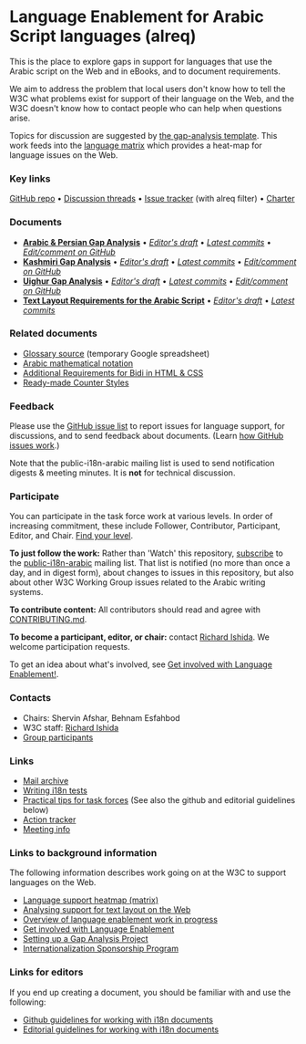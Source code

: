 # Language Enablement for Arabic Script languages (alreq)

This is the place to explore gaps in support for languages that use the Arabic script on the Web and in eBooks, and to document requirements.

We aim to address the problem that local users don't know how to tell the W3C what problems exist for support of their language on the Web, and the W3C doesn't know how to contact people who can help when questions arise.

Topics for discussion are suggested by [the gap-analysis template](https://www.w3.org/International/i18n-activity/templates/gap-analysis/gap-analysis_template.html). This work feeds into the [language matrix](https://www.w3.org/International/typography/gap-analysis/language-matrix.html) which provides a heat-map for language issues on the Web.


### Key links
[GitHub repo](https://github.com/w3c/alreq) • [Discussion threads](https://github.com/w3c/alreq/issues) • [Issue tracker](https://www.w3.org/International/i18n-activity/textlayout/?filter=alreq) (with alreq filter) • [Charter](https://www.w3.org/International/alreq/charter/)


### Documents
- [**Arabic & Persian Gap Analysis**](https://www.w3.org/TR/alreq-gap) • [*Editor's draft*](https://www.w3.org/International/alreq/gap-analysis/) • [*Latest commits*](https://github.com/w3c/alreq/commits/gh-pages/gap-analysis/index.html) • [*Edit/comment on GitHub*](https://github.com/w3c/alreq/labels/doc%3Aarfa)
- [**Kashmiri Gap Analysis**](https://www.w3.org/TR/arab-ks-gap) • [*Editor's draft*](https://www.w3.org/International/alreq/gap-analysis/arab-ks-gap) • [*Latest commits*](https://github.com/w3c/alreq/commits/gh-pages/gap-analysis/arab-ks-gap.html) • [*Edit/comment on GitHub*](https://github.com/w3c/alreq/labels/doc%3Aarab_ks)
- [**Uighur Gap Analysis**](https://www.w3.org/TR/arab-ug-gap) • [*Editor's draft*](https://www.w3.org/International/alreq/gap-analysis/arab-ug-gap) • [*Latest commits*](https://github.com/w3c/alreq/commits/gh-pages/gap-analysis/arab-ug-gap.html) • [*Edit/comment on GitHub*](https://github.com/w3c/alreq/labels/doc%3Aarab_ug)
- [**Text Layout Requirements for the Arabic Script**](https://www.w3.org/TR/alreq) • [*Editor's draft*](https://www.w3.org/International/alreq/) • [*Latest commits*](https://github.com/w3c/alreq/commits/gh-pages/index.html)


### Related documents
- [Glossary source](https://docs.google.com/spreadsheets/d/1nSxYKQm_mKroCmxU4fyJ-g70Eo1_mF89yHZg8YNOuzc/edit#gid=0) (temporary Google spreadsheet)
- [Arabic mathematical notation](https://www.w3.org/TR/arabic-math/)
- [Additional Requirements for Bidi in HTML & CSS](https://www.w3.org/TR/html-bidi/)
- [Ready-made Counter Styles](https://www.w3.org/TR/predefined-counter-styles/)


### Feedback
Please use the [GitHub issue list](https://github.com/w3c/alreq/issues) to report issues for language support, for discussions, and to send feedback about documents. (Learn [how GitHub issues work](https://www.w3.org/International/i18n-activity/guidelines/issues.html).)

Note that the public-i18n-arabic mailing list is used to send notification digests & meeting minutes. It is **not** for technical discussion.


### Participate
You can participate in the task force work at various levels. In order of increasing commitment, these include Follower, Contributor, Participant, Editor, and Chair. [Find your level](https://www.w3.org/International/i18n-drafts/pages/task_force_roles).

**To just follow the work:** Rather than 'Watch' this repository, [subscribe](mailto:public-i18n-arabic-request@w3.org?subject=subscribe) to the [public-i18n-arabic](https://lists.w3.org/Archives/Public/public-i18n-arabic/) mailing list. That list is notified (no more than once a day, and in digest form), about changes to issues in this repository, but also about other W3C Working Group issues related to the Arabic writing systems.

**To contribute content:** All contributors should read and agree with [CONTRIBUTING.md](CONTRIBUTING.md).

**To become a participant, editor, or chair:** contact [Richard Ishida](mailto:ishida@w3.org). We welcome participation requests.

To get an idea about what's involved, see  [Get involved with Language Enablement!](https://www.w3.org/International/i18n-drafts/pages/languagedev_participation). 



### Contacts

- Chairs: Shervin Afshar, Behnam Esfahbod
- W3C staff: [Richard Ishida](mailto:ishida@w3.org)
- [Group participants](https://www.w3.org/groups/tf/i18n-alreq/participants)


### Links
- [Mail archive](https://lists.w3.org/Archives/Public/public-i18n-arabic/)
- [Writing i18n tests](https://github.com/w3c/i18n-activity/wiki/Writing-i18n-tests)
- [Practical tips for task forces](https://www.w3.org/International/i18n-activity/guidelines/process.html) (See also the github and editorial guidelines below)
- [Action tracker](https://www.w3.org/International/groups/arabic-layout/track/actions/open)
- [Meeting info](https://www.w3.org/2017/07/alreq-meeting-info.html)


### Links to background information
The following information describes work going on at the W3C to support languages on the Web.
- [Language support heatmap (matrix)](https://www.w3.org/International/typography/gap-analysis/language-matrix.html)
- [Analysing support for text layout on the Web](https://www.w3.org/International/i18n-drafts/nav/languagedev)
- [Overview of language enablement work in progress](https://www.w3.org/International/i18n-drafts/nav/languagedev)
- [Get involved with Language Enablement](https://www.w3.org/International/i18n-drafts/pages/languagedev_participation)
- [Setting up a Gap Analysis Project](https://github.com/w3c/typography/wiki/Setting-up-a-Gap-Analysis-Project)
- [Internationalization Sponsorship Program](https://www.w3.org/International/sponsorship/)


### Links for editors
If you end up creating a document, you should be familiar with and use the following:

- [Github guidelines for working with i18n documents](https://www.w3.org/International/i18n-activity/guidelines/github)
- [Editorial guidelines for working with i18n documents](https://www.w3.org/International/i18n-activity/guidelines/editing)
